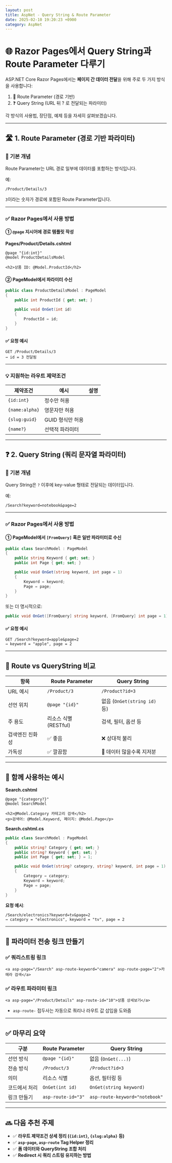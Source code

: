 ```yaml
---
layout: post
title: AspNet - Query String & Route Parameter
date: 2025-02-10 19:20:23 +0900
category: AspNet
---
```

# 🌐 Razor Pages에서 Query String과 Route Parameter 다루기

ASP.NET Core Razor Pages에서는 **페이지 간 데이터 전달**을 위해 주로 두 가지 방식을 사용합니다:

1. 🔢 Route Parameter (경로 기반)
2. ❓ Query String (URL 뒤 ? 로 전달되는 파라미터)

각 방식의 사용법, 장단점, 예제 등을 자세히 살펴보겠습니다.

---

## 🛣️ 1. Route Parameter (경로 기반 파라미터)

### 📌 기본 개념

Route Parameter는 URL 경로 일부에 데이터를 포함하는 방식입니다.

예:  
```
/Product/Details/3
```

`3`이라는 숫자가 경로에 포함된 Route Parameter입니다.

---

### ✅ Razor Pages에서 사용 방법

#### ① `@page` 지시어에 경로 템플릿 작성

**Pages/Product/Details.cshtml**

```razor
@page "{id:int}"
@model ProductDetailsModel

<h2>상품 ID: @Model.ProductId</h2>
```

#### ② PageModel에서 파라미터 수신

```csharp
public class ProductDetailsModel : PageModel
{
    public int ProductId { get; set; }

    public void OnGet(int id)
    {
        ProductId = id;
    }
}
```

#### ✅ 요청 예시

```
GET /Product/Details/3
→ id = 3 전달됨
```

---

### 💡 지원하는 라우트 제약조건

| 제약조건 | 예시 | 설명 |
|----------|------|------|
| `{id:int}` | 정수만 허용 |
| `{name:alpha}` | 영문자만 허용 |
| `{slug:guid}` | GUID 형식만 허용 |
| `{name?}` | 선택적 파라미터 |

---

## ❓ 2. Query String (쿼리 문자열 파라미터)

### 📌 기본 개념

Query String은 `?` 이후에 key-value 형태로 전달되는 데이터입니다.

예:
```
/Search?keyword=notebook&page=2
```

---

### ✅ Razor Pages에서 사용 방법

#### ① PageModel에서 `[FromQuery]` 혹은 일반 파라미터로 수신

```csharp
public class SearchModel : PageModel
{
    public string Keyword { get; set; }
    public int Page { get; set; }

    public void OnGet(string keyword, int page = 1)
    {
        Keyword = keyword;
        Page = page;
    }
}
```

또는 더 명시적으로:

```csharp
public void OnGet([FromQuery] string keyword, [FromQuery] int page = 1)
```

#### ✅ 요청 예시

```
GET /Search?keyword=apple&page=2
→ keyword = "apple", page = 2
```

---

## 🔁 Route vs QueryString 비교

| 항목 | Route Parameter | Query String |
|------|------------------|---------------|
| URL 예시 | `/Product/3` | `/Product?id=3` |
| 선언 위치 | `@page "{id}"` | 없음 (`OnGet(string id)` 등) |
| 주 용도 | 리소스 식별 (RESTful) | 검색, 필터, 옵션 등 |
| 검색엔진 친화성 | ✅ 좋음 | ❌ 상대적 불리 |
| 가독성 | ✅ 깔끔함 | 🔸 데이터 많을수록 지저분 |

---

## 🧭 함께 사용하는 예시

**Search.cshtml**

```razor
@page "{category?}"
@model SearchModel

<h2>@Model.Category 카테고리 검색</h2>
<p>검색어: @Model.Keyword, 페이지: @Model.Page</p>
```

**Search.cshtml.cs**

```csharp
public class SearchModel : PageModel
{
    public string? Category { get; set; }
    public string? Keyword { get; set; }
    public int Page { get; set; } = 1;

    public void OnGet(string? category, string? keyword, int page = 1)
    {
        Category = category;
        Keyword = keyword;
        Page = page;
    }
}
```

**요청 예시**:
```
/Search/electronics?keyword=tv&page=2
→ category = "electronics", keyword = "tv", page = 2
```

---

## 🔧 파라미터 전송 링크 만들기

### ✅ 쿼리스트링 링크

```razor
<a asp-page="/Search" asp-route-keyword="camera" asp-route-page="2">카메라 검색</a>
```

### ✅ 라우트 파라미터 링크

```razor
<a asp-page="/Product/Details" asp-route-id="10">상품 상세보기</a>
```

- `asp-route-` 접두사는 자동으로 쿼리나 라우트 값 삽입을 도와줌

---

## ✅ 마무리 요약

| 구분 | Route Parameter | Query String |
|------|------------------|---------------|
| 선언 방식 | `@page "{id}"` | 없음 (`OnGet(...)`) |
| 전송 방식 | `/Product/3` | `/Product?id=3` |
| 의미 | 리소스 식별 | 옵션, 필터링 등 |
| 코드에서 처리 | `OnGet(int id)` | `OnGet(string keyword)` |
| 링크 만들기 | `asp-route-id="3"` | `asp-route-keyword="notebook"` |

---

## 🔜 다음 추천 주제

- ✅ **라우트 제약조건 상세 정리 (`{id:int}`, `{slug:alpha}` 등)**
- ✅ **`asp-page`, `asp-route` Tag Helper 정리**
- ✅ **폼 데이터와 QueryString 조합 처리**
- ✅ **Redirect 시 쿼리 스트링 유지하는 방법**